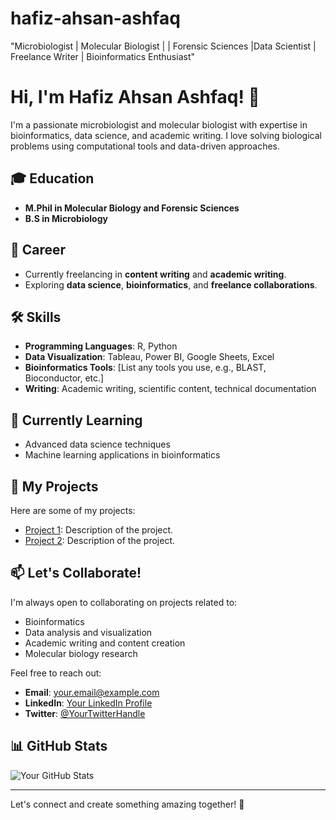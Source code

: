 # hafiz-ahsan-ashfaq
"Microbiologist | Molecular Biologist | | Forensic Sciences |Data Scientist | Freelance Writer | Bioinformatics Enthusiast"
# Hi, I'm Hafiz Ahsan Ashfaq! 👋

I'm a passionate microbiologist and molecular biologist with expertise in bioinformatics, data science, and academic writing. I love solving biological problems using computational tools and data-driven approaches.

## 🎓 Education
- **M.Phil in Molecular Biology and Forensic Sciences**
- **B.S in Microbiology**

## 💼 Career
- Currently freelancing in **content writing** and **academic writing**.
- Exploring **data science**, **bioinformatics**, and **freelance collaborations**.

## 🛠️ Skills
- **Programming Languages**: R, Python
- **Data Visualization**: Tableau, Power BI, Google Sheets, Excel
- **Bioinformatics Tools**: [List any tools you use, e.g., BLAST, Bioconductor, etc.]
- **Writing**: Academic writing, scientific content, technical documentation

## 🌱 Currently Learning
- Advanced data science techniques
- Machine learning applications in bioinformatics

## 📂 My Projects
Here are some of my projects:
- [Project 1](https://github.com/hafiz-ahsan-ashfaq/project1): Description of the project.
- [Project 2](https://github.com/hafiz-ahsan-ashfaq/project2): Description of the project.

## 📫 Let's Collaborate!
I'm always open to collaborating on projects related to:
- Bioinformatics
- Data analysis and visualization
- Academic writing and content creation
- Molecular biology research

Feel free to reach out:
- **Email**: your.email@example.com
- **LinkedIn**: [Your LinkedIn Profile](https://linkedin.com/in/yourprofile)
- **Twitter**: [@YourTwitterHandle](https://twitter.com/YourTwitterHandle)

## 📊 GitHub Stats
![Your GitHub Stats](https://github-readme-stats.vercel.app/api?username=hafiz-ahsan-ashfaq&show_icons=true&theme=radical)

---

Let's connect and create something amazing together! 🚀
